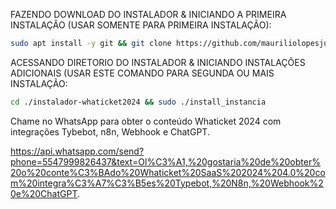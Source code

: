 FAZENDO DOWNLOAD DO INSTALADOR & INICIANDO A PRIMEIRA INSTALAÇÃO (USAR SOMENTE PARA PRIMEIRA INSTALAÇÃO):

```bash
sudo apt install -y git && git clone https://github.com/mauriliolopesjunior/instalador-2024-prime && sudo chmod -R 777 instalador-whaticket2024 && cd instalador-whaticket2024 && sudo ./install_primaria
```

ACESSANDO DIRETORIO DO INSTALADOR & INICIANDO INSTALAÇÕES ADICIONAIS (USAR ESTE COMANDO PARA SEGUNDA OU MAIS INSTALAÇÃO:
```bash
cd ./instalador-whaticket2024 && sudo ./install_instancia
```
Chame no WhatsApp para obter o conteúdo Whaticket 2024 com integrações Tybebot, n8n, Webhook e ChatGPT.

https://api.whatsapp.com/send?phone=5547999826437&text=Ol%C3%A1,%20gostaria%20de%20obter%20o%20conte%C3%BAdo%20Whaticket%20SaaS%202024%204.0%20com%20integra%C3%A7%C3%B5es%20Typebot,%20N8n,%20Webhook%20e%20ChatGPT.
